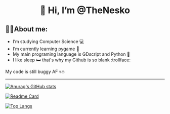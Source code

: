 <h1 align="center">
👋 Hi, I’m @TheNesko
</h1>

##  :man_technologist:About me:

- I’m studying Computer Science :computer:
- I’m currently learning pygame :snake:
- My main programing language is GDscript and Python :sparkling_heart:
- I like sleep :bed: that's why my Github is so blank :trollface:


My code is still buggy AF :skull::fire:

---

[![Anurag's GitHub stats](https://github-readme-stats.vercel.app/api?username=TheNesko&show_icons=true&theme=radical)](https://github.com/anuraghazra/github-readme-stats)

[![Readme Card](https://github-readme-stats.vercel.app/api/pin/?username=TheNesko&repo=PythonRpgRemake&theme=radical)](https://github.com/anuraghazra/github-readme-stats)

[![Top Langs](https://github-readme-stats.vercel.app/api/top-langs/?username=TheNesko&theme=radical)](https://github.com/anuraghazra/github-readme-stats)

